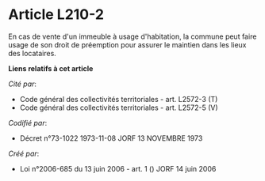 # Article L210-2

En cas de vente d'un immeuble à usage d'habitation, la commune peut faire usage de son droit de préemption pour assurer le
maintien dans les lieux des locataires.

**Liens relatifs à cet article**

_Cité par_:

  - Code général des collectivités territoriales - art. L2572-3 (T)
  - Code général des collectivités territoriales - art. L2572-5 (V)

_Codifié par_:

  - Décret n°73-1022 1973-11-08 JORF 13 NOVEMBRE 1973

_Créé par_:

  - Loi n°2006-685 du 13 juin 2006 - art. 1 () JORF 14 juin 2006
